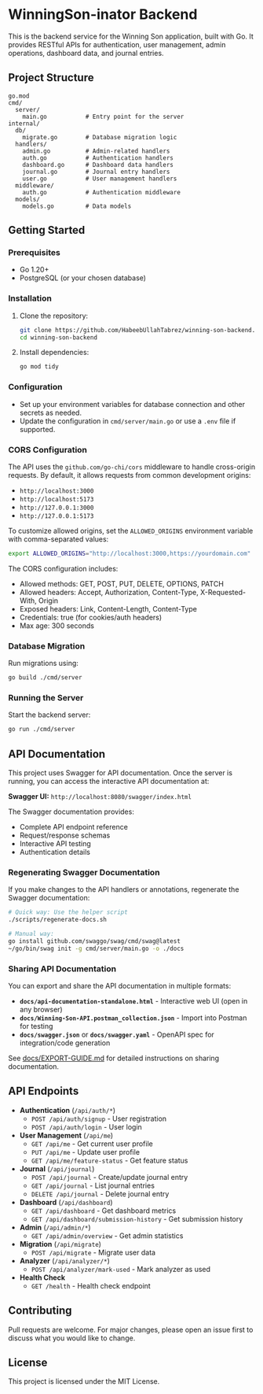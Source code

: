 # WinningSon-inator Backend

This is the backend service for the Winning Son application, built with Go. It provides RESTful APIs for authentication, user management, admin operations, dashboard data, and journal entries.

## Project Structure

```
go.mod
cmd/
  server/
    main.go           # Entry point for the server
internal/
  db/
    migrate.go        # Database migration logic
  handlers/
    admin.go          # Admin-related handlers
    auth.go           # Authentication handlers
    dashboard.go      # Dashboard data handlers
    journal.go        # Journal entry handlers
    user.go           # User management handlers
  middleware/
    auth.go           # Authentication middleware
  models/
    models.go         # Data models
```

## Getting Started

### Prerequisites
- Go 1.20+
- PostgreSQL (or your chosen database)

### Installation
1. Clone the repository:
   ```sh
   git clone https://github.com/HabeebUllahTabrez/winning-son-backend.git
   cd winning-son-backend
   ```
2. Install dependencies:
   ```sh
   go mod tidy
   ```

### Configuration
- Set up your environment variables for database connection and other secrets as needed.
- Update the configuration in `cmd/server/main.go` or use a `.env` file if supported.

### CORS Configuration
The API uses the `github.com/go-chi/cors` middleware to handle cross-origin requests. By default, it allows requests from common development origins:
- `http://localhost:3000`
- `http://localhost:5173`
- `http://127.0.0.1:3000`
- `http://127.0.0.1:5173`

To customize allowed origins, set the `ALLOWED_ORIGINS` environment variable with comma-separated values:
```sh
export ALLOWED_ORIGINS="http://localhost:3000,https://yourdomain.com"
```

The CORS configuration includes:
- Allowed methods: GET, POST, PUT, DELETE, OPTIONS, PATCH
- Allowed headers: Accept, Authorization, Content-Type, X-Requested-With, Origin
- Exposed headers: Link, Content-Length, Content-Type
- Credentials: true (for cookies/auth headers)
- Max age: 300 seconds

### Database Migration
Run migrations using:
```sh
go build ./cmd/server
```

### Running the Server
Start the backend server:
```sh
go run ./cmd/server
```

## API Documentation

This project uses Swagger for API documentation. Once the server is running, you can access the interactive API documentation at:

**Swagger UI:** `http://localhost:8080/swagger/index.html`

The Swagger documentation provides:
- Complete API endpoint reference
- Request/response schemas
- Interactive API testing
- Authentication details

### Regenerating Swagger Documentation

If you make changes to the API handlers or annotations, regenerate the Swagger documentation:

```sh
# Quick way: Use the helper script
./scripts/regenerate-docs.sh

# Manual way:
go install github.com/swaggo/swag/cmd/swag@latest
~/go/bin/swag init -g cmd/server/main.go -o ./docs
```

### Sharing API Documentation

You can export and share the API documentation in multiple formats:

- **`docs/api-documentation-standalone.html`** - Interactive web UI (open in any browser)
- **`docs/Winning-Son-API.postman_collection.json`** - Import into Postman for testing
- **`docs/swagger.json`** or **`docs/swagger.yaml`** - OpenAPI spec for integration/code generation

See [docs/EXPORT-GUIDE.md](docs/EXPORT-GUIDE.md) for detailed instructions on sharing documentation.

## API Endpoints
- **Authentication** (`/api/auth/*`)
  - `POST /api/auth/signup` - User registration
  - `POST /api/auth/login` - User login
- **User Management** (`/api/me`)
  - `GET /api/me` - Get current user profile
  - `PUT /api/me` - Update user profile
  - `GET /api/me/feature-status` - Get feature status
- **Journal** (`/api/journal`)
  - `POST /api/journal` - Create/update journal entry
  - `GET /api/journal` - List journal entries
  - `DELETE /api/journal` - Delete journal entry
- **Dashboard** (`/api/dashboard`)
  - `GET /api/dashboard` - Get dashboard metrics
  - `GET /api/dashboard/submission-history` - Get submission history
- **Admin** (`/api/admin/*`)
  - `GET /api/admin/overview` - Get admin statistics
- **Migration** (`/api/migrate`)
  - `POST /api/migrate` - Migrate user data
- **Analyzer** (`/api/analyzer/*`)
  - `POST /api/analyzer/mark-used` - Mark analyzer as used
- **Health Check**
  - `GET /health` - Health check endpoint

## Contributing
Pull requests are welcome. For major changes, please open an issue first to discuss what you would like to change.

## License
This project is licensed under the MIT License.
